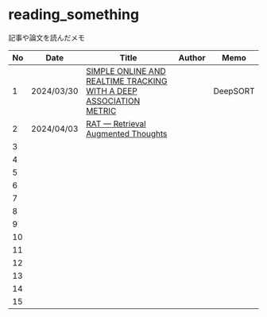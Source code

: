 # reading_something
記事や論文を読んだメモ

| No  | Date       | Title                                                                                                                                                                  | Author | Memo     |
|-----|------------|------------------------------------------------------------------------------------------------------------------------------------------------------------------------|--------|----------|
| 1   | 2024/03/30 | [SIMPLE ONLINE AND REALTIME TRACKING WITH A DEEP ASSOCIATION METRIC](memo/arxiv/computer_vision/simple_online_and_realtime_tracking_with_a_deep_association_metric.md) |        | DeepSORT |
| 2   | 2024/04/03 | [RAT — Retrieval Augmented Thoughts](memo/article/LLM/RAT_Retrieval_Augmented_Thoughts.md)                                                                                                                |        |          |
| 3   |            |                                                                                                                                                                        |        |          |
| 4   |            |                                                                                                                                                                        |        |          |
| 5   |            |                                                                                                                                                                        |        |          |
| 6   |            |                                                                                                                                                                        |        |          |
| 7   |            |                                                                                                                                                                        |        |          |
| 8   |            |                                                                                                                                                                        |        |          |
| 9   |            |                                                                                                                                                                        |        |          |
| 10  |            |                                                                                                                                                                        |        |          |
| 11  |            |                                                                                                                                                                        |        |          |
| 12  |            |                                                                                                                                                                        |        |          |
| 13  |            |                                                                                                                                                                        |        |          |
| 14  |            |                                                                                                                                                                        |        |          |
| 15  |            |                                                                                                                                                                        |        |          |